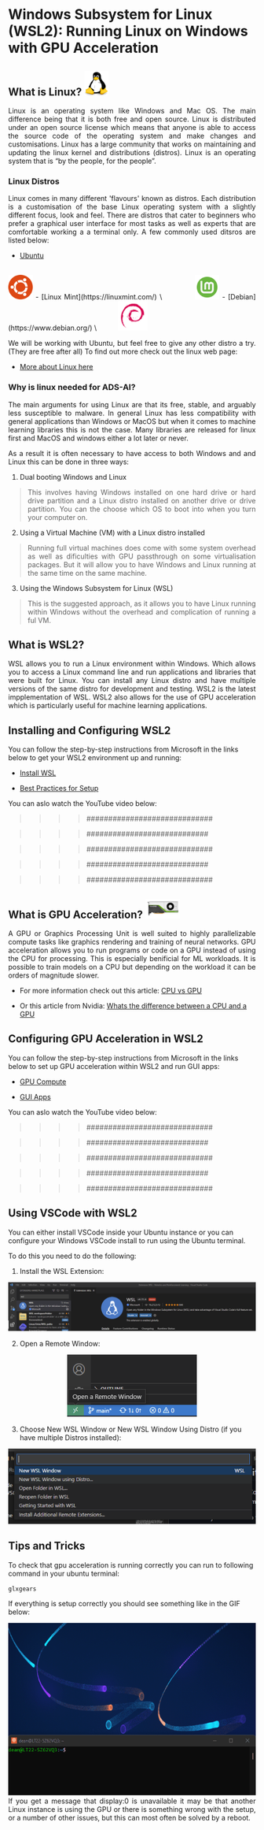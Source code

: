 # Windows Subsystem for Linux (WSL2): Running Linux on Windows with GPU Acceleration

## What is Linux? <img src="Images/Linux.png" width="50" height="50" />
<div style="text-align: justify">
Linux is an operating system like Windows and Mac OS. The main difference being that it is both free and open source. Linux is distributed under an open source license which means that anyone is able to access the source code of the operating system and make changes and customisations. Linux has a large community that works on maintaining and updating the linux kernel and distributions (distros). Linux is an operating system that is “by the people, for the people”.
</div>

### Linux Distros
<div style="text-align: justify">
Linux comes in many different 'flavours' known as distros. Each distribution is a customisation of the base Linux operating system with a slightly different focus, look and feel. There are distros that cater to beginners who prefer a graphical user interface for most tasks as well as experts that are comfortable working a a terminal only. A few commonly used ditsros are listed below:

- [Ubuntu](https://ubuntu.com/) \
&nbsp;&nbsp;&nbsp;&nbsp;&nbsp;&nbsp;&nbsp;&nbsp;&nbsp;&nbsp;
<img src="Images/ubuntu-logo.png" width="50" height="50" />
- [Linux Mint](https://linuxmint.com/) \
&nbsp;&nbsp;&nbsp;&nbsp;&nbsp;&nbsp;&nbsp;&nbsp;&nbsp;&nbsp;&nbsp;<img src="Images/Linux_Mint_logo_without_wordmark.svg.png" width="50" height="50" />
- [Debian](https://www.debian.org/) \
&nbsp;&nbsp;&nbsp;&nbsp;&nbsp;&nbsp;&nbsp;&nbsp;&nbsp;
<img src="Images/debian.png" width="60" height="60" />

We will be working with Ubuntu, but feel free to give any other distro a try. (They are free after all) 
To find out more check out the linux web page:

- [More about Linux here](https://www.linux.com/what-is-linux/)
</div>

### Why is linux needed for ADS-AI?
<div style="text-align: justify">
The main arguments for using Linux are that its free, stable, and arguably less susceptible to malware. In general Linux has less compatibility with general applications than Windows or MacOS but when it comes to machine learning libraries this is not the case. Many libraries are released for linux first and MacOS and windows either a lot later or never. 

As a result it is often necessary to have access to both Windows and and Linux this can be done in three ways:

1. Dual booting Windows and Linux 
> This involves having Windows installed on one hard drive or hard drive partition and a Linux distro installed on another drive or drive partition. You can the choose which OS to boot into when you turn your computer on.  

2. Using a Virtual Machine (VM) with a Linux distro installed
> Running full virtual machines does come with some system overhead as well as dificulties with GPU passthrough on some virtualisation packages. But it will allow you to have Windows and Linux running at the same time on the same machine.

3. Using the Windows Subsystem for Linux (WSL) 
> This is the suggested approach, as it allows you to have Linux running within Windows without the overhead and complication of running a ful VM.
</div>

## What is WSL2?
<div style="text-align: justify">
WSL allows you to run a Linux environment within Windows. Which allows you to access a Linux command line and run applications and libraries that were built for Linux. You can install any Linux distro and have multiple versions of the same distro for development and testing. WSL2 is the latest impplementation of WSL. WSL2 also allows for the use of GPU acceleration which is particularly useful for machine learning applications. 
</div>

## Installing and Configuring WSL2

You can follow the step-by-step instructions from Microsoft in the links below to get your WSL2 environment up and running:

- [Install WSL](https://learn.microsoft.com/en-us/windows/wsl/install)

- [Best Practices for Setup](https://learn.microsoft.com/en-us/windows/wsl/setup/environment)

You can aslo watch the YouTube video below:

>>>> #############################

>>>> ############################

>>>> #############################

>>>> ############################

>>>> #############################

## What is GPU Acceleration? <img src="Images/gpu.png" height="40" />
<div style="text-align: justify">
A GPU or Graphics Processing Unit is well suited to highly parallelizable compute tasks like graphics rendering and training of neural networks. GPU acceleration allows you to run programs or code on a GPU instead of using the CPU for processing. This is especially benificial for ML workloads. It is possible to train models on a CPU but depending on the workload it can be orders of magnitude slower. 
</div>

- For more information check out this article: [CPU vs GPU](https://thinkml.ai/cpu-vs-gpu-in-machine-learning-algorithms-which-is-better/)

- Or this article from Nvidia: [Whats the difference between a CPU and a GPU](https://blogs.nvidia.com/blog/2009/12/16/whats-the-difference-between-a-cpu-and-a-gpu/)

## Configuring GPU Acceleration in WSL2
You can follow the step-by-step instructions from Microsoft in the links below to set up GPU acceleration within WSL2 and run GUI apps:

- [GPU Compute](https://learn.microsoft.com/en-us/windows/wsl/tutorials/gpu-compute)

- [GUI Apps](https://learn.microsoft.com/en-us/windows/wsl/tutorials/gui-apps)

You can aslo watch the YouTube video below:

>>>> #############################

>>>> ############################

>>>> #############################

>>>> ############################

>>>> #############################

## Using VSCode with WSL2
You can either install VSCode inside your Ubuntu instance or you can configure your Windows VSCode install to run using the Ubuntu terminal.

To do this you need to do the following:

1. Install the WSL Extension:

<div style="text-align: center"> 

![WSL-VSCode Extension](Images/WSLVSCodeExtension.png)
</div>

2. Open a Remote Window:

<div style="text-align: center"> 

![](Images/OpenRemoteWindow.png)
</div>

3. Choose New WSL Window or New WSL Window Using Distro (if you have multiple Distros installed):
<div style="text-align: center"> 

![](Images/NewWSLWindow.png)
</div>

## Tips and Tricks
To check that gpu acceleration is running correctly you can run to following command in your ubuntu terminal:

    glxgears

If everything is setup correctly you should see something like in the GIF below:
<div style="text-align: center">   
<img src="Images/glxgears.gif" height="350" />
</div>

<div style="text-align: justify"> 
If you get a message that display:0 is unavailable it may be that another Linux instance is using the GPU or there is something wrong with the setup, or a number of other issues, but this can most often be solved by a reboot.
</div>




